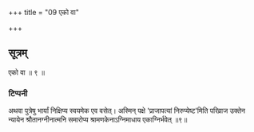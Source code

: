 +++
title = "09 एको वा"

+++
## सूत्रम्
एको वा ॥ ९ ॥  
### टिप्पनी
अथवा पुत्रेषु भार्यां निक्षिप्य स्वयमेक एव वसेत्। अस्मिन् पक्षे 'प्राजापत्यां निरुप्येष्ट'मिति परिव्राज उक्तेन न्यायेन श्रौतानग्नीनात्मनि समारोप्य श्रामणकेनाऽग्निमाधाय एकाग्निर्भवेत् ॥९॥  
